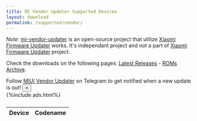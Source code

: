 ```yaml
---
title: MI Vendor Updater Supported Devices
layout: download
permalink: /supported/vendor/
---
```


*Note*: [mi-vendor-updater](https://github.com/TryHardDood/mi-vendor-updater) is an open-source project that utilize [Xiaomi Firmware Updater](/) works. It's independant project and not a part of [Xiaomi Firmware Updater](/) project.

Check the downloads on the following pages: [Latest Releases](/vendor/) - [ROMs Archive](/archive/vendor/).

<div class="alert alert-primary alert-dismissible fade show" role="alert">
    Follow <a href="https://t.me/MIUIVendorUpdater" class="alert-link">MIUI Vendor Updater</a> on Telegram to get notified when a new update is out!
    <button type="button" class="close" data-dismiss="alert" aria-label="Close">
        <span aria-hidden="true">&times;</span>
    </button>
</div>
{%include ads.html%}
<div class="table-responsive-md" style="margin-top: 25px;">
<table id="supported" class="display dt-responsive nowrap compact table table-striped table-hover table-sm">
    <thead class="thead-dark">
        <tr>
            <th data-ref="device">Device</th>
            <th data-ref="codename">Codename</th>
        </tr>
    </thead>
    <script>loadSupportedDevices('vendor')</script>
</table>
</div>
